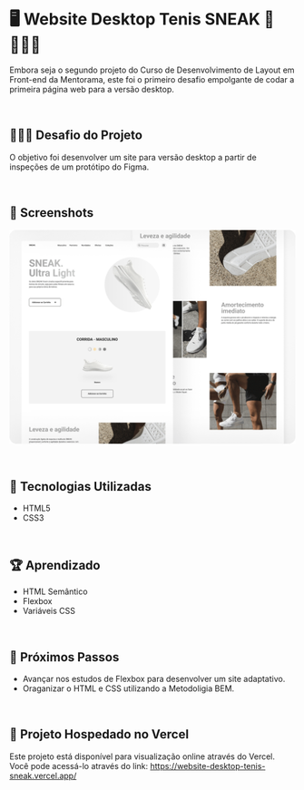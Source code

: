 # 🖥️ Website Desktop Tenis SNEAK 👟🏃🏽‍♂️

Embora seja o segundo projeto do Curso de Desenvolvimento de Layout em Front-end da Mentorama, este foi o primeiro desafio empolgante de codar a primeira página web para a versão desktop.

<br />

## 👨🏾‍💻 Desafio do Projeto
 
O objetivo foi desenvolver um site para versão desktop a partir de inspeções de um protótipo do Figma.

<br />

## 📸 Screenshots
![Captura de tela](./screen/desktop-sneak.png)

<br />

## 🚀 Tecnologias Utilizadas

- HTML5
- CSS3

<br />

## 🏆 Aprendizado 

- HTML Semântico
- Flexbox
- Variáveis CSS

<br />

## 🧠 Próximos Passos
- Avançar nos estudos de Flexbox para desenvolver um site adaptativo.
- Oraganizar o HTML e CSS utilizando a Metodoligia BEM.

<br />

## 🔗 Projeto Hospedado no Vercel
Este projeto está disponível para visualização online através do Vercel. <br />
Você pode acessá-lo através do link: https://website-desktop-tenis-sneak.vercel.app/
